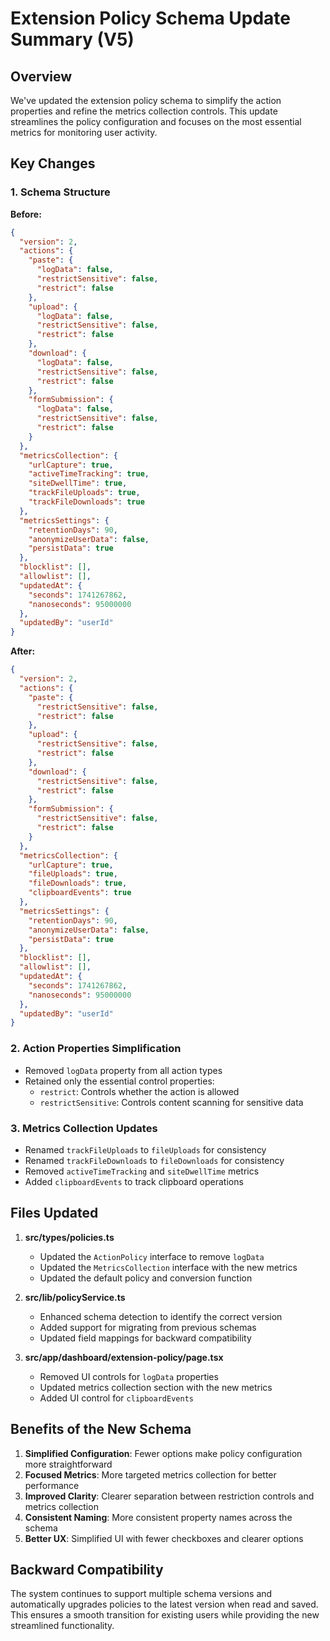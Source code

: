 # Extension Policy Schema Update Summary (V5)

## Overview

We've updated the extension policy schema to simplify the action properties and refine the metrics collection controls. This update streamlines the policy configuration and focuses on the most essential metrics for monitoring user activity.

## Key Changes

### 1. Schema Structure

**Before:**

```json
{
  "version": 2,
  "actions": {
    "paste": {
      "logData": false,
      "restrictSensitive": false,
      "restrict": false
    },
    "upload": {
      "logData": false,
      "restrictSensitive": false,
      "restrict": false
    },
    "download": {
      "logData": false,
      "restrictSensitive": false,
      "restrict": false
    },
    "formSubmission": {
      "logData": false,
      "restrictSensitive": false,
      "restrict": false
    }
  },
  "metricsCollection": {
    "urlCapture": true,
    "activeTimeTracking": true,
    "siteDwellTime": true,
    "trackFileUploads": true,
    "trackFileDownloads": true
  },
  "metricsSettings": {
    "retentionDays": 90,
    "anonymizeUserData": false,
    "persistData": true
  },
  "blocklist": [],
  "allowlist": [],
  "updatedAt": {
    "seconds": 1741267862,
    "nanoseconds": 95000000
  },
  "updatedBy": "userId"
}
```

**After:**

```json
{
  "version": 2,
  "actions": {
    "paste": {
      "restrictSensitive": false,
      "restrict": false
    },
    "upload": {
      "restrictSensitive": false,
      "restrict": false
    },
    "download": {
      "restrictSensitive": false,
      "restrict": false
    },
    "formSubmission": {
      "restrictSensitive": false,
      "restrict": false
    }
  },
  "metricsCollection": {
    "urlCapture": true,
    "fileUploads": true,
    "fileDownloads": true,
    "clipboardEvents": true
  },
  "metricsSettings": {
    "retentionDays": 90,
    "anonymizeUserData": false,
    "persistData": true
  },
  "blocklist": [],
  "allowlist": [],
  "updatedAt": {
    "seconds": 1741267862,
    "nanoseconds": 95000000
  },
  "updatedBy": "userId"
}
```

### 2. Action Properties Simplification

- Removed `logData` property from all action types
- Retained only the essential control properties:
  - `restrict`: Controls whether the action is allowed
  - `restrictSensitive`: Controls content scanning for sensitive data

### 3. Metrics Collection Updates

- Renamed `trackFileUploads` to `fileUploads` for consistency
- Renamed `trackFileDownloads` to `fileDownloads` for consistency
- Removed `activeTimeTracking` and `siteDwellTime` metrics
- Added `clipboardEvents` to track clipboard operations

## Files Updated

1. **src/types/policies.ts**

   - Updated the `ActionPolicy` interface to remove `logData`
   - Updated the `MetricsCollection` interface with the new metrics
   - Updated the default policy and conversion function

2. **src/lib/policyService.ts**

   - Enhanced schema detection to identify the correct version
   - Added support for migrating from previous schemas
   - Updated field mappings for backward compatibility

3. **src/app/dashboard/extension-policy/page.tsx**
   - Removed UI controls for `logData` properties
   - Updated metrics collection section with the new metrics
   - Added UI control for `clipboardEvents`

## Benefits of the New Schema

1. **Simplified Configuration**: Fewer options make policy configuration more straightforward
2. **Focused Metrics**: More targeted metrics collection for better performance
3. **Improved Clarity**: Clearer separation between restriction controls and metrics collection
4. **Consistent Naming**: More consistent property names across the schema
5. **Better UX**: Simplified UI with fewer checkboxes and clearer options

## Backward Compatibility

The system continues to support multiple schema versions and automatically upgrades policies to the latest version when read and saved. This ensures a smooth transition for existing users while providing the new streamlined functionality.
